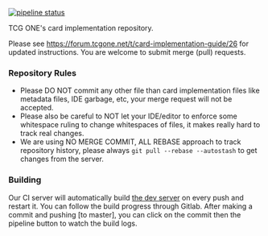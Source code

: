 [![pipeline status](https://gitlab.com/tcgone/engine-card-impl/badges/master/pipeline.svg)](https://gitlab.com/tcgone/engine-card-impl/commits/master)

TCG ONE's card implementation repository.

Please see <https://forum.tcgone.net/t/card-implementation-guide/26> for updated instructions. You are welcome to submit merge (pull) requests.

### Repository Rules

- Please DO NOT commit any other file than card implementation files like metadata files, IDE garbage, etc, your merge request will not be accepted.
- Please also be careful to NOT let your IDE/editor to enforce some whitespace ruling to change whitespaces of files, it makes really hard to track real changes.
- We are using NO MERGE COMMIT, ALL REBASE approach to track repository history, please always `git pull --rebase --autostash` to get changes from the server.

### Building

Our CI server will automatically build [the dev server](https://dev.tcgone.net) on every push and restart it.
You can follow the build progress through Gitlab. After making a commit and pushing [to master],
you can click on the commit then the pipeline button to watch the build logs.

